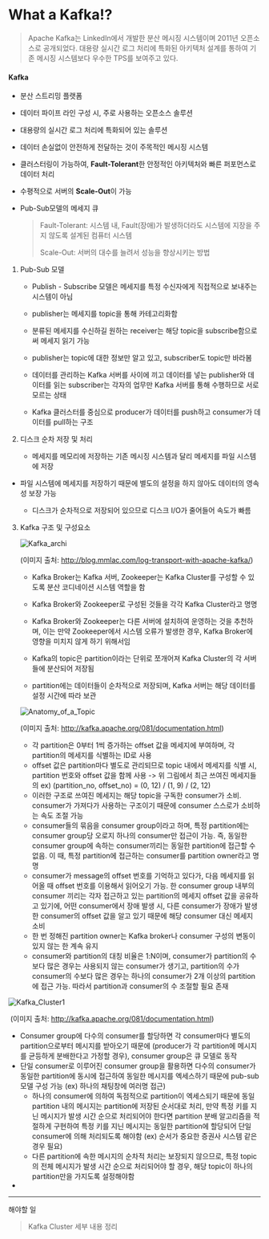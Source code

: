 # What a Kafka!?
> Apache Kafka는 LinkedIn에서 개발한 분산 메시징 시스템이며 2011년 오픈소스로 공개되었다. 대용량 실시간 로그 처리에 특화된 아키텍처 설계를 통하여 기존 메시징 시스템보다 우수한 TPS를 보여주고 있다.

#### Kafka

- 분산 스트리밍 플랫폼

- 데이터 파이프 라인 구성 시, 주로 사용하는 오픈소스 솔루션

- 대용량의 실시간 로그 처리에 특화되어 있는 솔루션

- 데이터 손실없이 안전하게 전달하는 것이 주목적인 메시징 시스템

- 클러스터링이 가능하여, **Fault-Tolerant**한 안정적인 아키텍처와 빠른 퍼포먼스로 데이터 처리

- 수평적으로 서버의 **Scale-Out**이 가능

- Pub-Sub모델의 메세지 큐

  > Fault-Tolerant: 시스템 내, Fault(장애)가 발생하더라도 시스템에 지장을 주지 않도록 설계된 컴퓨터 시스템
  >
  > Scale-Out: 서버의 대수를 늘려서 성능을 향상시키는 방법



1. Pub-Sub 모델

   - Publish - Subscribe 모델은 메세지를 특정 수신자에게 직접적으로 보내주는 시스템이 아님

   - publisher는 메세지를 topic을 통해 카테고리화함

   - 분류된 메세지를 수신하길 원하는 receiver는 해당 topic을 subscribe함으로써 메세지 읽기 가능

   - publisher는 topic에 대한 정보만 알고 있고, subscriber도 topic만 바라봄

   - 데이터를 관리하는 Kafka 서버를 사이에 끼고 데이터를 넣는 publisher와 데이터를 읽는 subscriber는 각자의 업무만 Kafka 서버를 통해 수행하므로 서로 모르는 상태

   - Kafka 클러스터를 중심으로 producer가 데이터를 push하고 consumer가 데이터를 pull하는 구조




2. 디스크 순차 저장 및 처리

   - 메세지를 메모리에 저장하는 기존 메시징 시스템과 달리 메세지를 파일 시스템에 저장
   
   
- 파일 시스템에 메세지를 저장하기 때문에 별도의 설정을 하지 않아도 데이터의 영속성 보장 가능
  
  
   - 디스크가 순차적으로 저장되어 있으므로 디스크 I/O가 줄어들어 속도가 빠름



3. Kafka 구조 및 구성요소

   ![Kafka_archi](https://img1.daumcdn.net/thumb/R1280x0/?scode=mtistory2&fname=https%3A%2F%2Fblog.kakaocdn.net%2Fdn%2Fd8cokW%2FbtqEvYj5sEi%2F3V2KFeLaAkpAoV6XFhXTK0%2Fimg.jpg)

   (이미지 출처: http://blog.mmlac.com/log-transport-with-apache-kafka/)

   - Kafka Broker는 Kafka 서버, Zookeeper는 Kafka Cluster를 구성할 수 있도록 분산 코디네이션 시스템 역할을 함


   - Kafka Broker와 Zookeeper로 구성된 것들을 각각 Kafka Cluster라고 명명


   - Kafka Broker와 Zookeeper는 다른 서버에 설치하여 운영하는 것을 추천하며, 이는 만약 Zookeeper에서 시스템 오류가 발생한 경우, Kafka Broker에 영향을 미치지 않게 하기 위해서임


   - Kafka의 topic은 partition이라는 단위로 쪼개어져 Kafka Cluster의 각 서버들에 분산되어 저장됨


   - partition에는 데이터들이 순차적으로 저장되며, Kafka 서버는 해당 데이터를 설정 시간에 따라 보관

   

   ![Anatomy_of_a_Topic](https://img1.daumcdn.net/thumb/R1280x0/?scode=mtistory2&fname=https%3A%2F%2Fblog.kakaocdn.net%2Fdn%2FcSpDzW%2FbtqEwJmfAK6%2FI4MGF6YN8lzvIJdIsjSQ2k%2Fimg.png)

   (이미지 출처: http://kafka.apache.org/081/documentation.html)

   - 각 partition은 0부터 1씩 증가하는 offset 값을 메세지에 부여하며, 각 partition의 메세지를 식별하는 ID로 사용
   - offset 값은 partition마다 별도로 관리되므로 topic 내에서 메세지를 식별 시, partition 번호와 offset 값을 함께 사용 -> 위 그림에서 최근 쓰여진 메세지들의 ex) (partition_no, offset_no) = (0, 12) / (1, 9) / (2, 12)
   - 이러한 구조로 쓰여진 메세지는 해당 topic을 구독한 consumer가 소비. consumer가 가져다가 사용하는 구조이기 때문에 consumer 스스로가 소비하는 속도 조절 가능
   - consumer들의 묶음을 consumer group이라고 하며, 특정 partition에는 consumer group당 오로지 하나의 consumer만 접근이 가능. 즉, 동일한 consumer group에 속하는 consumer끼리는 동일한 partition에 접근할 수 없음. 이 때, 특정 partition에 접근하는 consumer를 partition owner라고 명명
   - consumer가 message의 offset 번호를 기억하고 있다가, 다음 메세지를 읽어올 때 offset 번호를 이용해서 읽어오기 가능. 한 consumer group 내부의 consumer 끼리는 각자 접근하고 있는 partition의 메세지 offset 값을 공유하고 있기에, 어떤 consumer에서 장애 발생 시, 다른 consumer가 장애가 발생한 consumer의 offset 값을 알고 있기 때문에 해당 consumer 대신 메세지 소비
   - 한 번 정해진 partition owner는 Kafka broker나 consumer 구성의 변동이 있지 않는 한 계속 유지
   - consumer와 partition의 대칭 비율은 1:N이며, consumer가 partition의 수보다 많은 경우는 사용되지 않는 consumer가 생기고, partition의 수가 consumer의 수보다 많은 경우는 하나의 consumer가 2개 이상의 partition에 접근 가능. 따라서 partition과 consumer의 수 조절할 필요 존재



![Kafka_Cluster1](https://img1.daumcdn.net/thumb/R1280x0/?scode=mtistory2&fname=https%3A%2F%2Fblog.kakaocdn.net%2Fdn%2FcAj1C4%2FbtqExZWJ8g0%2F7qxa8TATVt1xD13HcAJhA1%2Fimg.png)

​	(이미지 출처: http://kafka.apache.org/081/documentation.html)

   - Consumer group에 다수의 consumer를 할당하면 각 consumer마다 별도의 partition으로부터 메시지를 받아오기 때문에 (producer가 각 partition에 메시지를 균등하게 분배한다고 가정할 경우), consumer group은 큐 모델로 동작
   - 단일 consumer로 이루어진 consumer group을 활용하면 다수의 consumer가 동일한 partition에 동시에 접근하여 동일한 메시지를 엑세스하기 때문에 pub-sub 모델 구성 가능 (ex) 하나의 채팅창에 여러명 접근)
        - 하나의 consumer에 의하여 독점적으로 partition이 엑세스되기 때문에 동일 partition 내의 메시지는 partition에 저장된 순서대로 처리, 만약 특정 키를 지닌 메시지가 발생 시간 순으로 처리되어야 한다면 partition 분배 알고리즘을 적절하게 구현하여 특정 키를 지닌 메시지는 동일한 partition에 할당되어 단일 consumer에 의해 처리되도록 해야함 (ex) 순서가 중요한 증권사 시스템 같은 경우 필요)
        - 다른 partition에 속한 메시지의 순차적 처리는 보장되지 않으므로, 특정 topic의 전체 메시지가 발생 시간 순으로 처리되어야 할 경우, 해당 topic이 하나의 partition만을 가지도록 설정해야함
   - 



------

해야할 일

> Kafka Cluster 세부 내용 정리